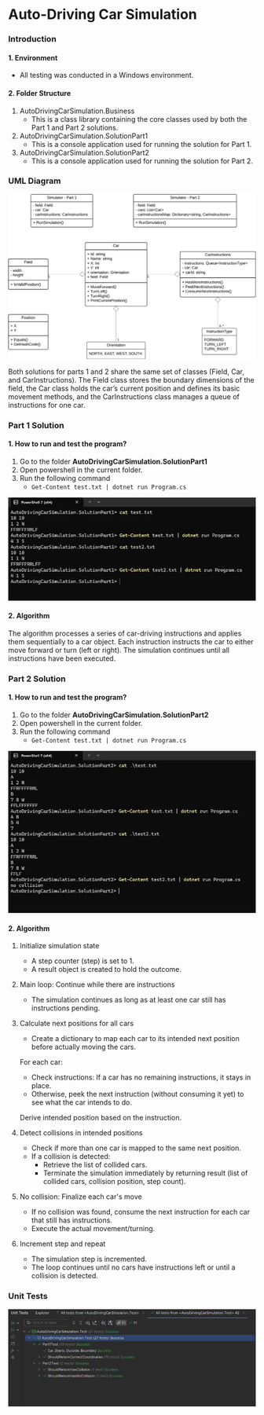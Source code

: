 # Auto-Driving Car Simulation

### Introduction

#### 1. Environment
- All testing was conducted in a Windows environment.

#### 2. Folder Structure
1. AutoDrivingCarSimulation.Business
    - This is a class library containing the core classes used by both the Part 1 and Part 2 solutions.
2. AutoDrivingCarSimulation.SolutionPart1
    - This is a console application used for running the solution for Part 1.
3. AutoDrivingCarSimulation.SolutionPart2
    - This is a console application used for running the solution for Part 2.

### UML Diagram

![UML Design](./images/UML-diagram.png)

Both solutions for parts 1 and 2 share the same set of classes (Field, Car, and CarInstructions). The Field class stores the boundary dimensions of the field, the Car class holds the car’s current position and defines its basic movement methods, and the CarInstructions class manages a queue of instructions for one car.

### Part 1 Solution

#### 1. How to run and test the program?

1. Go to the folder **AutoDrivingCarSimulation.SolutionPart1**
2. Open powershell in the current folder.
3. Run the following command
    - ```Get-Content test.txt | dotnet run Program.cs```

![Part 1 Powershell sample](./images/part-1-solution.png)

#### 2. Algorithm

The  algorithm processes a series of car-driving instructions and applies them sequentially to a car object. Each instruction instructs the car to either move forward or turn (left or right). The simulation continues until all instructions have been executed.

### Part 2 Solution

#### 1. How to run and test the program?

1. Go to the folder **AutoDrivingCarSimulation.SolutionPart2**
2. Open powershell in the current folder.
3. Run the following command
    - ```Get-Content test.txt | dotnet run Program.cs```

![Part 2 Powershell sample](./images/part-2-solution.png)

#### 2. Algorithm

1. Initialize simulation state
    - A step counter (step) is set to 1.
    - A result object is created to hold the outcome.

2. Main loop: Continue while there are instructions
    - The simulation continues as long as at least one car still has instructions pending.

3. Calculate next positions for all cars
    - Create a dictionary to map each car to its intended next position before actually moving the cars.

    For each car:
    - Check instructions: If a car has no remaining instructions, it stays in place.
    - Otherwise, peek the next instruction (without consuming it yet) to see what the car intends to do.

    Derive intended position based on the instruction.

4. Detect collisions in intended positions
    - Check if more than one car is mapped to the same next position.
    - If a collision is detected:
        - Retrieve the list of collided cars.
        - Terminate the simulation immediately by returning result (list of collided cars, collision position, step count).

5. No collision: Finalize each car's move
    - If no collision was found, consume the next instruction for each car that still has instructions.
    - Execute the actual movement/turning.

6. Increment step and repeat
    - The simulation step is incremented.
    - The loop continues until no cars have instructions left or until a collision is detected.

### Unit Tests

![Unit Tests](./images/unit-tests.png)